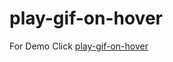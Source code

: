 # play-gif-on-hover
For Demo Click
[play-gif-on-hover](https://deecoder98.github.io/play-gif-on-hover)
